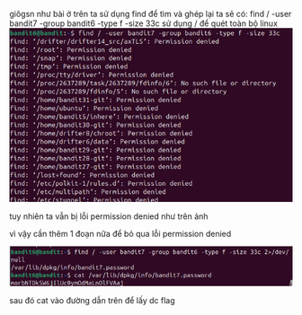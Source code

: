 giôgsn như bài ở trên ta sử dụng find để tìm và ghép lại ta sẽ có:
find / -user bandit7 -group bandit6 -type f -size 33c
sử dụng / để quét toàn bộ linux
![alt text](image/7.1.png)

tuy nhiên ta vẫn bị lỗi permission denied như trên ảnh

vì vậy cần thêm 1 đoạn nữa để bỏ qua lỗi permission denied

![alt text](image/7.2.png)

sau đó cat vào đường dẫn trên để lấy dc flag